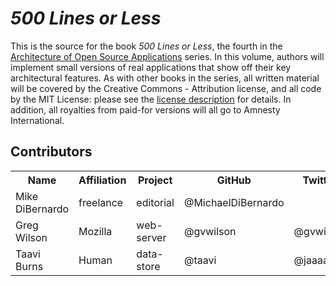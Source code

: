 *500 Lines or Less*
===================

This is the source for the book *500 Lines or Less*,
the fourth in the [Architecture of Open Source Applications](http://aosabook.org) series.
In this volume,
authors will implement small versions of real applications
that show off their key architectural features.
As with other books in the series,
all written material will be covered by the Creative Commons - Attribution license,
and all code by the MIT License:
please see the [license description](LICENSE.md) for details.
In addition,
all royalties from paid-for versions will all go to Amnesty International.

Contributors
------------

<table>
  <tr>
    <th>Name</th>
    <th>Affiliation</th>
    <th>Project</th>
    <th>GitHub</th>
    <th>Twitter</th>
    <th>Email (if you choose)</th>
  </tr>
  <tr>
    <td>Mike DiBernardo</td>
    <td>freelance</td>
    <td>editorial</td>
    <td>@MichaelDiBernardo</td>
    <td></td>
    <td>mikedebo@gmail.com</td>
  </tr>
  <tr>
    <td>Greg Wilson</td>
    <td>Mozilla</td>
    <td>web-server</td>
    <td>@gvwilson</td>
    <td>@gvwilson</td>
    <td>gvwilson@third-bit.com</td>
  </tr>
  <tr>
    <td>Taavi Burns</td>
    <td>Human</td>
    <td>data-store</td>
    <td>@taavi</td>
    <td>@jaaaarel</td>
    <td></td>
  </tr>
</table>
